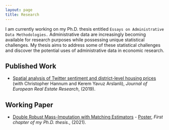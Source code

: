 ```yaml
---
layout: page
title: Research
---
```


I am currently working on my Ph.D. thesis entitled `Essays on Administrative Data Methodologies.` Administrative data are increasingly becoming available for research purposes while possessing unique statistical challenges. My thesis aims to address some of these statistical challenges and discover the potential uses of administrative data in economic research.

## Published Work

- [Spatial analysis of Twitter sentiment and district-level housing prices](https://www.emerald.com/insight/content/doi/10.1108/JERER-08-2018-0036/full/html) (with Christopher Hannum and Kerem Yavuz Arslanli), *Journal of European Real Estate Research*, (2019). 

## Working Paper

- [Double Robust Mass-Imputation with Matching Estimators](https://arxiv.org/abs/2110.09275) - [Poster](https://alfurka.github.io/myfiles/Poster_Presentation.pdf), *First chapter of my Ph.D. thesis.*, (2021).
